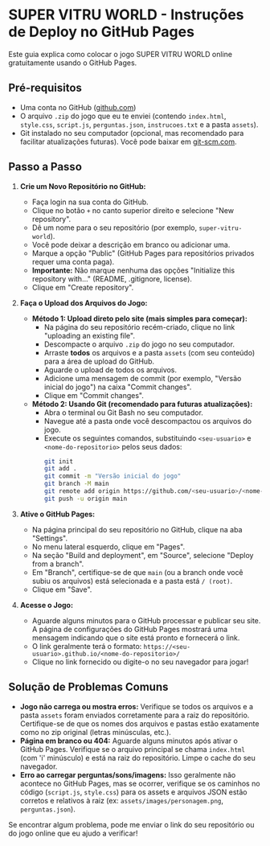 # SUPER VITRU WORLD - Instruções de Deploy no GitHub Pages

Este guia explica como colocar o jogo SUPER VITRU WORLD online gratuitamente usando o GitHub Pages.

## Pré-requisitos

*   Uma conta no GitHub ([github.com](https://github.com/))
*   O arquivo `.zip` do jogo que eu te enviei (contendo `index.html`, `style.css`, `script.js`, `perguntas.json`, `instrucoes.txt` e a pasta `assets`).
*   Git instalado no seu computador (opcional, mas recomendado para facilitar atualizações futuras). Você pode baixar em [git-scm.com](https://git-scm.com/).

## Passo a Passo

1.  **Crie um Novo Repositório no GitHub:**
    *   Faça login na sua conta do GitHub.
    *   Clique no botão `+` no canto superior direito e selecione "New repository".
    *   Dê um nome para o seu repositório (por exemplo, `super-vitru-world`).
    *   Você pode deixar a descrição em branco ou adicionar uma.
    *   Marque a opção "Public" (GitHub Pages para repositórios privados requer uma conta paga).
    *   **Importante:** Não marque nenhuma das opções "Initialize this repository with..." (README, .gitignore, license).
    *   Clique em "Create repository".

2.  **Faça o Upload dos Arquivos do Jogo:**
    *   **Método 1: Upload direto pelo site (mais simples para começar):**
        *   Na página do seu repositório recém-criado, clique no link "uploading an existing file".
        *   Descompacte o arquivo `.zip` do jogo no seu computador.
        *   Arraste **todos** os arquivos e a pasta `assets` (com seu conteúdo) para a área de upload do GitHub.
        *   Aguarde o upload de todos os arquivos.
        *   Adicione uma mensagem de commit (por exemplo, "Versão inicial do jogo") na caixa "Commit changes".
        *   Clique em "Commit changes".
    *   **Método 2: Usando Git (recomendado para futuras atualizações):**
        *   Abra o terminal ou Git Bash no seu computador.
        *   Navegue até a pasta onde você descompactou os arquivos do jogo.
        *   Execute os seguintes comandos, substituindo `<seu-usuario>` e `<nome-do-repositorio>` pelos seus dados:
            ```bash
            git init
            git add .
            git commit -m "Versão inicial do jogo"
            git branch -M main
            git remote add origin https://github.com/<seu-usuario>/<nome-do-repositorio>.git
            git push -u origin main
            ```

3.  **Ative o GitHub Pages:**
    *   Na página principal do seu repositório no GitHub, clique na aba "Settings".
    *   No menu lateral esquerdo, clique em "Pages".
    *   Na seção "Build and deployment", em "Source", selecione "Deploy from a branch".
    *   Em "Branch", certifique-se de que `main` (ou a branch onde você subiu os arquivos) está selecionada e a pasta está `/ (root)`.
    *   Clique em "Save".

4.  **Acesse o Jogo:**
    *   Aguarde alguns minutos para o GitHub processar e publicar seu site. A página de configurações do GitHub Pages mostrará uma mensagem indicando que o site está pronto e fornecerá o link.
    *   O link geralmente terá o formato: `https://<seu-usuario>.github.io/<nome-do-repositorio>/`
    *   Clique no link fornecido ou digite-o no seu navegador para jogar!

## Solução de Problemas Comuns

*   **Jogo não carrega ou mostra erros:** Verifique se todos os arquivos e a pasta `assets` foram enviados corretamente para a raiz do repositório. Certifique-se de que os nomes dos arquivos e pastas estão exatamente como no zip original (letras minúsculas, etc.).
*   **Página em branco ou 404:** Aguarde alguns minutos após ativar o GitHub Pages. Verifique se o arquivo principal se chama `index.html` (com 'i' minúsculo) e está na raiz do repositório. Limpe o cache do seu navegador.
*   **Erro ao carregar perguntas/sons/imagens:** Isso geralmente não acontece no GitHub Pages, mas se ocorrer, verifique se os caminhos no código (`script.js`, `style.css`) para os assets e arquivos JSON estão corretos e relativos à raiz (ex: `assets/images/personagem.png`, `perguntas.json`).

Se encontrar algum problema, pode me enviar o link do seu repositório ou do jogo online que eu ajudo a verificar!


